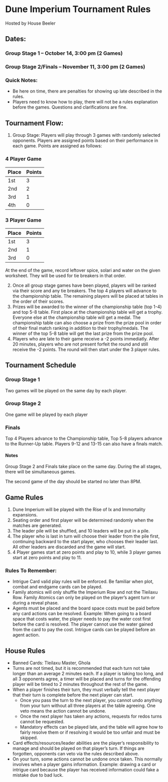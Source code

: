 # Dune Imperium Tournament Rules
Hosted by House Beeler
 
## Dates:
### Group Stage 1 – October 14, 3:00 pm (2 Games)
### Group Stage 2/Finals – November 11, 3:00 pm (2 Games)

### Quick Notes:
- Be here on time, there are penalties for showing up late described in the rules.
- Players need to know how to play, there will not be a rules explanation before the games. Questions and clarifications are fine. 
 
## Tournament Flow:
1) Group Stage: Players will play through 3 games with randomly selected opponents. Players are assigned points based on their performance in each game. Points are assigned as follows:

### 4 Player Game
| Place | Points |
| ----- | ------ |
| 1st  | 3 |
| 2nd  | 2 |
| 3rd  | 1 |
| 4th  | 0 |

### 3 Player Game
| Place | Points |
| ----- | ------ |
| 1st  | 3 |
| 2nd  | 1 |
| 3rd  | 0 |

At the end of the game, record leftover spice, solari and water on the given worksheet. They will be used for tie breakers in that order.

2) Once all group stage games have been played, players will be ranked via their score and any tie breakers. The top 4 players will advance to the championship table. The remaining players will be placed at tables in the order of their scores.
3) Prizes will be awarded to the winner of the championship table (top 1-4) and top 5-8 table. First place at the championship table will get a trophy. Everyone else at the championship table will get a medal. The championship table can also choose a prize from the prize pool in order of their final match ranking in addition to their trophy/medals. The winner of the top 5-8 table will get the last prize from the prize pool.	
4) Players who are late to their game receive a -2 points immediatly. After 20 minutes, players who are not present forfeit the round and still receive the -2 points. The round will then start under the 3 player rules.
 
## Tournament Schedule
### Group Stage 1
Two games will be played on the same day by each player.

### Group Stage 2
One game will be played by each player

### Finals
Top 4 Players advance to the Championship table, Top 5-8 players advance to the Runner-Up table. Players 9-12 and 13-15 can also have a finals match.


#### Notes
Group Stage 2 and Finals take place on the same day. During the all stages, there will be simultaneous games.

The second game of the day should be started no later than 8PM.

## Game Rules
1) Dune Imperium will be played with the Rise of Ix and Immortality expansions.
2) Seating order and first player will be determined randomly when the matches are generated.
3) The leader pile will be shuffled, and 10 leaders will be put in a pile.
4) The player who is last in turn will choose their leader from the pile first, continuing backward to the start player, who chooses their leader last. All other leaders are discarded and the game will start.
5) 4 Player games start at zero points and play to 10, while 3 player games start at zero points and play to 11.

### Rules To Remember:
- Intrigue Card valid play rules will be enforced. Be familiar when plot, combat and endgame cards can be played.
- Family atomics will only shuffle the Imperium Row and not the Tleilaxu Row. Family Atomics can only be played on the player’s agent turn or during a reveal phase.
- Agents must be placed and the board space costs must be paid before any card actions can be resolved. Example: When going to a board space that costs water, the player needs to pay the water cost first before the card is resolved. The player cannot use the water gained from the card to pay the cost. Intrigue cards can be played before an agent action.

## House Rules
- Banned Cards: Tleilaxu Master, Ghola
- Turns are not timed, but it is recommended that each turn not take longer than an average 2 minutes each. If a player is taking too long, and all 3 opponents agree, a timer will be placed and turns for the offending player will be timed to 2 minutes throughout the rest of the game.
- When a player finishes their turn, they must verbally tell the next player that their turn is complete before the next player can start.
  - Once you pass the turn to the next player, you cannot undo anything from your turn without all three players at the table agreeing. One veto means the action cannot be undone.
  - Once the next player has taken any actions, requests for redos turns cannot be requested.
  - Mandatory effects can be played late, and the table will agree how to fairly resolve them or if resolving it would be too unfair and must be skipped.
-   Card effects/resources/leader abilities are the player’s responsibility to manage and should be played on that player’s turn. If things are forgotten, opponents can veto via the rules described above.
-   On your turn, some actions cannot be undone once taken. This normally involves when a player gains information. Example: drawing a card or intrigue card because the player has received information could fake a mistake due to bad luck.


